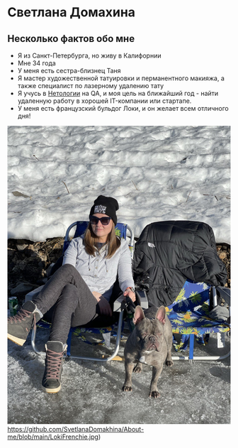 # Светлана Домахина

## Несколько фактов обо мне

* Я из Санкт-Петербурга, но живу в Калифорнии
* Мне 34 года
* У меня есть сестра-близнец Таня
* Я мастер художественной татуировки и перманентного макияжа, а также специалист по лазерному удалению тату
* Я учусь в [Нетологии](https://netology.ru)  на QA, и моя цель на ближайший год - найти удаленную работу в хорошей IT-компании или стартапе.
* У меня есть французский бульдог Локи, и он желает всем отличного дня!


![](https://github.com/SvetlanaDomakhina/About-me/blob/main/LokiFrenchie.jpg)https://github.com/SvetlanaDomakhina/About-me/blob/main/LokiFrenchie.jpg)





